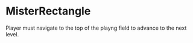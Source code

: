 # MisterRectangle

Player must navigate to the top of the playng field to advance to the next level.
